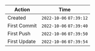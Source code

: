 | Action       | Time                    |
| ------------ | ----------------------- |
| Created      | `2022-10-06` `07:39:12` |
| First Commit | `2022-10-06` `07:39:40` |
| First Push   | `2022-10-06` `07:39:50` |
| First Update | `2022-10-06` `07:39:54` |
